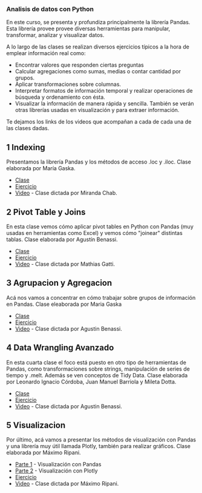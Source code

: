### Analisis de datos con Python

En este curso, se presenta y profundiza principalmente la librería Pandas. Esta librería provee provee diversas herramientas para manipular, transformar, analizar y visualizar datos.

A lo largo de las clases se realizan diversos ejercicios típicos a la hora de emplear información real como:
- Encontrar valores que responden ciertas preguntas
- Calcular agregaciones como sumas, medias o contar cantidad por grupos.
- Aplicar transformaciones sobre columnas.
- Interpretar formatos de información temporal y realizar operaciones de búsqueda y ordenamiento con ésta.
- Visualizar la información de manera rápida y sencilla.
También se verán otras librerías usadas en visualización y para extraer información.

Te dejamos los links de los videos que acompañan a cada de cada una de las clases dadas.


## 1 Indexing
Presentamos la librería Pandas y los métodos de acceso .loc y .iloc. Clase elaborada por María Gaska.

- [Clase](https://colab.research.google.com/github/institutohumai/cursos-python/blob/master/AnalisisDeDatos/1_Indexing/Indexing.ipynb)
- [Ejercicio](https://colab.research.google.com/github/institutohumai/cursos-python/blob/master/AnalisisDeDatos/1_Indexing/ejercicio/ejercicio.ipynb)
- [Video](https://www.youtube.com/watch?v=grBT_YZXHwU&list=PLISuMnTdVU-yObpmSVldV6INufjlcOnqa&index=1) - Clase dictada por Miranda Chab.

## 2 Pivot Table y Joins
En esta clase vemos cómo aplicar pivot tables en Python con Pandas (muy usadas en herramientas como Excel) y vemos cómo "joinear" distintas tablas. Clase elaborada por Agustín Benassi.

- [Clase](https://colab.research.google.com/github/institutohumai/cursos-python/blob/master/AnalisisDeDatos/2_Pivot_Table_y_Joins/clase-2.ipynb)
- [Ejercicio](https://colab.research.google.com/github/institutohumai/cursos-python/blob/master/AnalisisDeDatos/2_Pivot_Table_y_Joins/clase-2-ejercicios.ipynb)
- [Video](https://www.youtube.com/watch?v=xr00OfQn0JU&list=PLISuMnTdVU-yObpmSVldV6INufjlcOnqa&index=2) - Clase dictada por Mathias Gatti.

## 3 Agrupacion y Agregacion
Acá nos vamos a concentrar en cómo trabajar sobre grupos de información en Pandas. Clase eleaborada por Maria Gaska
- [Clase](https://colab.research.google.com/github/institutohumai/cursos-python/blob/master/AnalisisDeDatos/3_Agrupacion_y_Agregacion/agrupacion_agregacion.ipynb)
- [Ejercicio](https://github.com/institutohumai/cursos-python/blob/master/AnalisisDeDatos/3_Agrupacion_y_Agregacion/ejercicio/ejercicio.ipynblase)
- [Video](https://www.youtube.com/watch?v=NFERQ_bCfHw&list=PLISuMnTdVU-yObpmSVldV6INufjlcOnqa&index=3) - Clase dictada por Agustin Benassi.

## 4 Data Wrangling Avanzado
En esta cuarta clase el foco está puesto en otro tipo de herramientas de Pandas, como transformaciones sobre strings, manipulación de series de tiempo y .melt. Además se ven conceptos de Tidy Data. Clase elaborada por Leonardo Ignacio Córdoba, Juan Manuel Barriola y Mileta Dotta.
- [Clase](https://colab.research.google.com/github/institutohumai/cursos-python/blob/master/AnalisisDeDatos/4_Data_Wrangling_Avanzado/data_wrangling_avanzado.ipynb)
- [Ejercicio](https://colab.research.google.com/github/institutohumai/cursos-python/blob/master/AnalisisDeDatos/4_Data_Wrangling_Avanzado/ejercicio/ejercicio.ipynb)
- [Video](https://www.youtube.com/watch?v=fjOgkNA-sQ4&list=PLISuMnTdVU-yObpmSVldV6INufjlcOnqa&index=4) - Clase dictada por Agustin Benassi.

## 5 Visualizacion
Por último, acá vamos a presentar los métodos de visualización con Pandas y una librería muy útil llamada Plotly, también para realizar gráficos. Clase elaborada por Máximo Ripani.

- [Parte 1](https://colab.research.google.com/github/institutohumai/cursos-python/blob/master/AnalisisDeDatos/5_Visualizacion/pandas_visualizacion.ipynb) - Visualización con Pandas
- [Parte 2](https://colab.research.google.com/github/institutohumai/cursos-python/blob/master/AnalisisDeDatos/5_Visualizacion/avanzado_visualizacion.ipynb) - Visualización con Plotly
- [Ejercicio](https://colab.research.google.com/github/institutohumai/cursos-python/blob/master/AnalisisDeDatos/5_Visualizacion/ejercicios/ejercicios_extra.ipynb)
- [Video](https://www.youtube.com/watch?v=zgVEpj-6ChY&list=PLISuMnTdVU-yObpmSVldV6INufjlcOnqa&index=5) - Clase dictada por Máximo Ripani.
